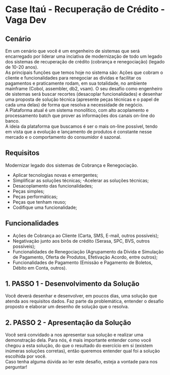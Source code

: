 # Case Itaú - Recuperação de Crédito - Vaga Dev

## Cenário  
Em um cenário que você é um engenheiro de sistemas que será encarregado por liderar uma inciativa de modernização de todo um legado dos sistemas de recuperação de crédito (cobrança e renegociação) (legado de 10-20 anos).  
As principais funções que temos hoje no sistema são: Ações que cobram o cliente e funcionalidades para renegociar as dívidas e facilitar os pagamentos e praticamente rodam, em sua totalidade, no ambiente mainframe (Cobol, assembler, db2, vsam). O seu desafio como engenheiro de sistemas será buscar recortes (desacoplar funcionalidades) e desenhar uma proposta de solução técnica (apresente peças técnicas e o papel de cada uma delas) de forma que resolva a necessidade de negócio.  
A Plataforma atual é um sistema monolítico, com alto acoplamento e processamento batch que prover as informações dos canais on-line do banco.  
A ideia da plataforma que buscamos é ser o mais on-line possível, tendo em vista que a evolução e lançamento de produtos é constante nesse mercado e o comportamento do consumidor é sazonal.  

## Requisitos
Modernizar legado dos sistemas de Cobrança e Renegociação.
- Aplicar tecnologias novas e emergentes;
- Simplificar as soluções técnicas;
 -Acelerar as soluções técnicas;
- Desacoplamento das funcionalidades;
- Peças simples;
- Peças performáticas;
- Peças que tenham reuso;
- Codifique uma funcionalidade;

## Funcionalidades
- Ações de Cobrança ao Cliente (Carta, SMS, E-mail, outros possíveis);
- Negativação junto aos birôs de crédito (Serasa, SPC, BVS, outros possíveis);
- Funcionalidades de Renegociação (Agrupamento da Dívida e Simulação de Pagamento, Oferta de Produtos, Efetivação Acordo, entre outros);
- Funcionalidades de Pagamento (Emissão e Pagamento de Boletos, Débito em Conta, outros).

## 1. PASSO 1 - Desenvolvimento da Solução
Você deverá desenhar e desenvolver, em poucos dias, uma solução que atenda aos requisitos dados. Faz parte da problemática, entender o desafio proposto e elaborar um desenho de solução que o resolva.

## 2. PASSO 2 - Apresentação da Solução
Você será convidado a nos apresentar sua solução e realizar uma demonstração dela. Para nós, é mais importante entender como você chegou a esta solução, do que o resultado do exercício em si (existem inúmeras soluções corretas), então queremos entender qual foi a solução escolhida por você.  
Caso tenha alguma dúvida ao ler este desafio, esteja a vontade para nos perguntar!

